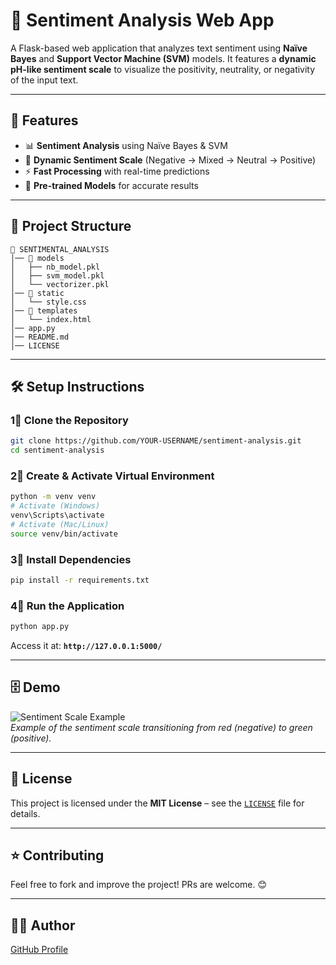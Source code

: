 # 📝 Sentiment Analysis Web App

A Flask-based web application that analyzes text sentiment using **Naïve Bayes** and **Support Vector Machine (SVM)** models. It features a **dynamic pH-like sentiment scale** to visualize the positivity, neutrality, or negativity of the input text.

---

## 🚀 Features
- 📊 **Sentiment Analysis** using Naïve Bayes & SVM
- 🎨 **Dynamic Sentiment Scale** (Negative → Mixed → Neutral → Positive)
- ⚡ **Fast Processing** with real-time predictions
- 🔧 **Pre-trained Models** for accurate results

---

## 📂 Project Structure
```
💃 SENTIMENTAL_ANALYSIS
│── 📃 models
│   ├── nb_model.pkl
│   ├── svm_model.pkl
│   └── vectorizer.pkl
│── 📃 static
│   └── style.css
│── 📃 templates
│   └── index.html
│── app.py
│── README.md
│── LICENSE
```

---

## 🛠️ Setup Instructions

### 1⃣ Clone the Repository
```bash
git clone https://github.com/YOUR-USERNAME/sentiment-analysis.git
cd sentiment-analysis
```

### 2⃣ Create & Activate Virtual Environment
```bash
python -m venv venv
# Activate (Windows)
venv\Scripts\activate
# Activate (Mac/Linux)
source venv/bin/activate
```

### 3⃣ Install Dependencies
```bash
pip install -r requirements.txt
```

### 4⃣ Run the Application
```bash
python app.py
```
Access it at: **`http://127.0.0.1:5000/`**

---

## 🗄 Demo
![Sentiment Scale Example](https://your-image-link.com/demo.png)  
*Example of the sentiment scale transitioning from red (negative) to green (positive).*

---

## 💜 License
This project is licensed under the **MIT License** – see the [`LICENSE`](LICENSE) file for details.

---

## ⭐ Contributing
Feel free to fork and improve the project! PRs are welcome. 😊

---

## 👨‍💻 Author
 [GitHub Profile](https://github.com/theadhithyankr)


